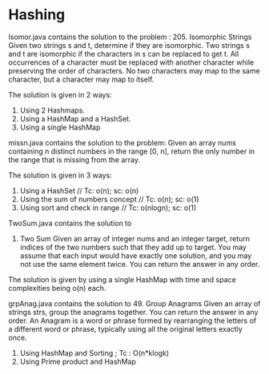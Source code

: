 # Hashing

Isomor.java contains the solution to the problem : 
205. Isomorphic Strings
Given two strings s and t, determine if they are isomorphic.
Two strings s and t are isomorphic if the characters in s can be replaced to get t.
All occurrences of a character must be replaced with another character while preserving the order of characters. No two characters may map to the same character, but a character may map to itself.

The solution is given in 2 ways:
1. Using 2 Hashmaps.
2. Using a HashMap and a HashSet.
3. Using a single HashMap

missn.java contains the solution to the problem:
Given an array nums containing n distinct numbers in the range [0, n], return the only number in the range that is missing from the array.

The solution is given in 3 ways:
1. Using a HashSet // Tc: o(n); sc: o(n)
2. Using the sum of numbers concept // Tc: o(n); sc: o(1)
3. Using sort and check in range // Tc: o(nlogn); sc: o(1)

TwoSum.java contains the solution to 
1. Two Sum
Given an array of integer nums and an integer target, return indices of the two numbers such that they add up to target.
You may assume that each input would have exactly one solution, and you may not use the same element twice.
You can return the answer in any order.

The solution is given by using a single HashMap with time and space complexities being o(n) each.


grpAnag.java contains the solution to 
49. Group Anagrams
Given an array of strings strs, group the anagrams together. You can return the answer in any order.
An Anagram is a word or phrase formed by rearranging the letters of a different word or phrase, typically using all the original letters exactly once.
1. Using HashMap and Sorting ; Tc : O(n*klogk)
2. Using Prime product and HashMap

